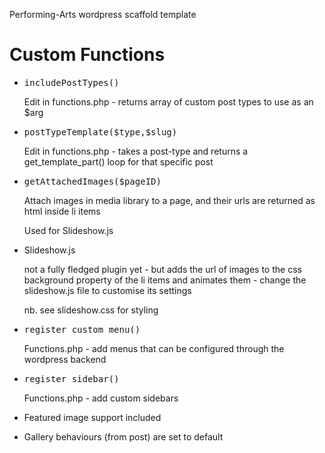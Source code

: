 Performing-Arts wordpress scaffold template

<h1>Custom Functions</h1>

<ul>
	<li>
		<pre>includePostTypes()</pre>
		<p>Edit in functions.php - returns array of custom post types to use as an $arg</p> 
	</li>
	<li>
		<pre>postTypeTemplate($type,$slug)</pre>
		<p>Edit in functions.php - takes a post-type and returns a get_template_part() loop for that specific post</p>
	</li>
	<li>
		<pre>getAttachedImages($pageID)</pre>
		<p>Attach images in media library to a page, and their urls are returned as html inside li items</p>
		<p>Used for Slideshow.js</p>
	</li>
	<li>
		<p>Slideshow.js</p>
		<p>not a fully fledged plugin yet - but adds the url of images to the css background property of the li items and animates them - change the slideshow.js file to customise its settings</p>
		<p>nb. see slideshow.css for styling</p>
	</li>
	<li>
		<pre>register_custom_menu()</pre>
		<p>Functions.php - add menus that can be configured through the wordpress backend</p>
	</li>
	<li>
		<pre>register_sidebar()</pre>
		<p>Functions.php - add custom sidebars</p>
	</li>
	<li>
		<p>Featured image support included</p>
	</li>
	<li>
		<p>Gallery behaviours (from post) are set to default</p>
	</li>
</ul>